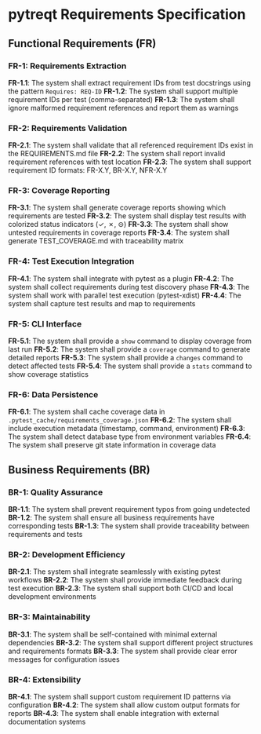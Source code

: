 # pytreqt Requirements Specification

## Functional Requirements (FR)

### FR-1: Requirements Extraction
**FR-1.1**: The system shall extract requirement IDs from test docstrings using the pattern `Requires: REQ-ID`
**FR-1.2**: The system shall support multiple requirement IDs per test (comma-separated)
**FR-1.3**: The system shall ignore malformed requirement references and report them as warnings

### FR-2: Requirements Validation
**FR-2.1**: The system shall validate that all referenced requirement IDs exist in the REQUIREMENTS.md file
**FR-2.2**: The system shall report invalid requirement references with test location
**FR-2.3**: The system shall support requirement ID formats: FR-X.Y, BR-X.Y, NFR-X.Y

### FR-3: Coverage Reporting
**FR-3.1**: The system shall generate coverage reports showing which requirements are tested
**FR-3.2**: The system shall display test results with colorized status indicators (✓, ✗, ⊝)
**FR-3.3**: The system shall show untested requirements in coverage reports
**FR-3.4**: The system shall generate TEST_COVERAGE.md with traceability matrix

### FR-4: Test Execution Integration
**FR-4.1**: The system shall integrate with pytest as a plugin
**FR-4.2**: The system shall collect requirements during test discovery phase
**FR-4.3**: The system shall work with parallel test execution (pytest-xdist)
**FR-4.4**: The system shall capture test results and map to requirements

### FR-5: CLI Interface
**FR-5.1**: The system shall provide a `show` command to display coverage from last run
**FR-5.2**: The system shall provide a `coverage` command to generate detailed reports
**FR-5.3**: The system shall provide a `changes` command to detect affected tests
**FR-5.4**: The system shall provide a `stats` command to show coverage statistics

### FR-6: Data Persistence
**FR-6.1**: The system shall cache coverage data in `.pytest_cache/requirements_coverage.json`
**FR-6.2**: The system shall include execution metadata (timestamp, command, environment)
**FR-6.3**: The system shall detect database type from environment variables
**FR-6.4**: The system shall preserve git state information in coverage data

## Business Requirements (BR)

### BR-1: Quality Assurance
**BR-1.1**: The system shall prevent requirement typos from going undetected
**BR-1.2**: The system shall ensure all business requirements have corresponding tests
**BR-1.3**: The system shall provide traceability between requirements and tests

### BR-2: Development Efficiency
**BR-2.1**: The system shall integrate seamlessly with existing pytest workflows
**BR-2.2**: The system shall provide immediate feedback during test execution
**BR-2.3**: The system shall support both CI/CD and local development environments

### BR-3: Maintainability
**BR-3.1**: The system shall be self-contained with minimal external dependencies
**BR-3.2**: The system shall support different project structures and requirements formats
**BR-3.3**: The system shall provide clear error messages for configuration issues

### BR-4: Extensibility
**BR-4.1**: The system shall support custom requirement ID patterns via configuration
**BR-4.2**: The system shall allow custom output formats for reports
**BR-4.3**: The system shall enable integration with external documentation systems
